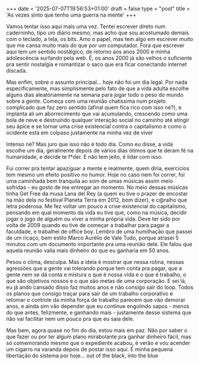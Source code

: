 +++
date = '2025-07-07T19:56:53+01:00'
draft = false
type = "post"
title = 'As vezes sinto que tenho uma guerra na mente'
+++

Vamos tentar isso aqui mais uma vez. Tentei escrever direto num caderninho, tipo um diário mesmo, mas acho que sou acostumado demais com o teclado, a tela, os bits. Amo o papel, mas tem algo em escrever muito que me cansa muito mais do que por um computador. Fora que escrever aqui tem um sentido nostálgico, de retorno aos anos 2000 e minha adolescência surfando pela web. É, os anos 2000 já são velhos o suficiente pra sentir nostalgia e romantizar o saco que era ficar conectando internet discada.

Mas enfim, sobre o assunto principal... hoje não foi um dia legal. Por nada especificamente, mas simplismente pelo fato de que a vida adulta escolhe alguns dias aleatóriamente na semana para jogar todo o peso do mundo sobre a gente. Começa com uma reunião chatissima num projeto complicado que faz zero sentido (afinal quem fica rico com isso né?), e implanta ali um aborrecimento que vai acumulando, crescendo como uma bola de neve e destruindo qualquer interação social no caminho até atingir seu ápice e se tornar uma crise existencial contra o capitalismo e como o ocidente está em colpaso justamente na minha vez de viver

Intenso né? Mas juro que isso não é todo dia. Como eu disse, a vida escolhe um dia, geralmente depois de vários dias ótimos que te deram fé na humanidade, e decide te f*der. E não tem jeito, é lidar com isso.

Fui correr pra tentar apaziguar a mente e realmente, quem diria, exercicios tem mesmo um efeito positivo no humor. Hoje no caso nem foi correr, foi uma caminhada bem tranquila ao som de umas músicas assim meio sofridas - eu gosto de me entregar ao momento. No meio dessas músicas tinha Get Free da musa Lana del Rey (a quem eu tive o prazer de encostar na mão dela no festival Planeta Terra em 2012, bom dizer), e c@ralho que letra poderosa. Me fez voltar um pouco a crise existencial do capitalismo, pensando em qual momento da vida eu tive que, como na música, decidir jogar o jogo de alguém ou viver a minha própria vida. Deve ter sido por volta de 2009 quando eu tive de começar a trabalhar para pagar a faculdade, e trabalhei de office boy. Lembro de uma humilhação que passei de um ricaço, bem estilo Marco Aurélio de Vale Tudo, porque atrasei 5 minutos com um documento importante pra uma reunião dele. Ele falou que aquela reunião valia mais dinheiro do que eu ganharia em 50 anos.

Pesou o clima, desculpa. Mas a ideia é mostrar que nessa rotina, nessas agressões que a gente vai tolerando porque tem conta pra pagar, que a gente nem se dá conta e mistura o que é nossa vida e o que é trabalho, o que são objetivos nossos e o que são metas de uma corporação. E sei lá, eu já ando cansado disso faz muitos anos e não consigo sair do loop. Todos os planos que consigo traçar para sair de um trabalho corporativo e retomar o controle da minha força de trabalho parecem que vão demorar anos, e ainda sim vão depender que eu continue engolindo sapos - menos do que antes, felizmente, e ganhando mais - justamente desse sistema que não vai facilitar nem um pouco pra que eu saia dele.

Mas bem, agora quase no fim do dia, estou mais em paz. Não por saber o que fazer ou por ter algum plano mirabolante pra ganhar dinheiro fácil, mas só comemorando mesmo que o expediente acabou, é verão e vou acender um cigarro na varanda depois de postar isso aqui. É minha pequena libertação do sistema por hoje... out of the black, into the blue